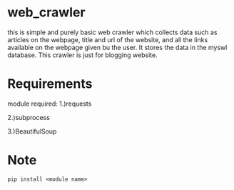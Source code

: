 # web_crawler
this is simple and purely basic web crawler which collects data such as articles on the webpage, title and url of the website, and all the links available on the webpage given bu the user. It stores the data in the myswl database. This crawler is just for blogging website.

# Requirements
module required:
  1.)requests
  
  2.)subprocess
  
  3.)BeautifulSoup
  
  # Note
    pip install <module name>
